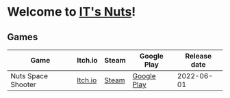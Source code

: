 # Welcome to [IT's Nuts](https://github.com/ITsNuts/itsnuts.github.io/)!

## Games
| Game | Itch.io | Steam | Google Play | Release date |
| ------ | ------ | ------ | ------ | ------ |
| Nuts Space Shooter | [Itch.io](https://itsnuts.itch.io/nuts-space-shooter) | [Steam](https://store.steampowered.com/app/1980990) | [Google Play](https://play.google.com/store/apps/details?id=com.itsnuts.spaceshooter2) | 2022-06-01 |
